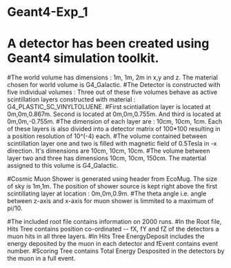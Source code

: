 # Geant4-Exp_1

# A detector has been created using Geant4 simulation toolkit. 
#The world volume has dimensions : 1m, 1m, 2m in x,y and z. The material chosen for world volume is G4_Galactic.
#The Detector is constructed with five individual volumes : Three out of these five volumes behave as active scintillation layers constructed with material : G4_PLASTIC_SC_VINYLTOLUENE. 
#First scintiallation layer is located at 0m,0m,0.867m. Second is located at 0m,0m,0.755m. And third is located at 0m,0m,-0.755m. 
#The dimension of each layer are : 10cm, 10cm, 1cm. Each of these layers is also divided into a detector matrix of 100*100 resulting in a position resolution of 10^(-4) each. 
#The volume contained between scintillation layer one and two is filled with magnetic field of 0.5Tesla in -x direction. It's dimensions are 10cm, 10cm, 10cm.
#The volume between layer two and three has dimensions 10cm, 10cm, 150cm. The matertial assigned to this volume is G4_Galactic.

#Cosmic Muon Shower is generated using header from EcoMug. The size of sky is 1m,1m. The position of shower source is kept right above the first scintillating layer at location : 0m,0m,0.9m.
#The theta angle i.e. angle between z-axis and x-axis for muon shower is limmited to a maximum of pi/10.

#The included root file contains information on 2000 runs.
#In the Root file, Hits Tree contains position co-ordinated -- fX, fY and fZ of the detectors a muon hits in all three layers.
#In Hits Tree EnergyDeposit includes the energy deposited by the muon in each detector and fEvent contains event number.
#Scoring Tree contains Total Energy Desposited in the detectors by the muon in a full event.
